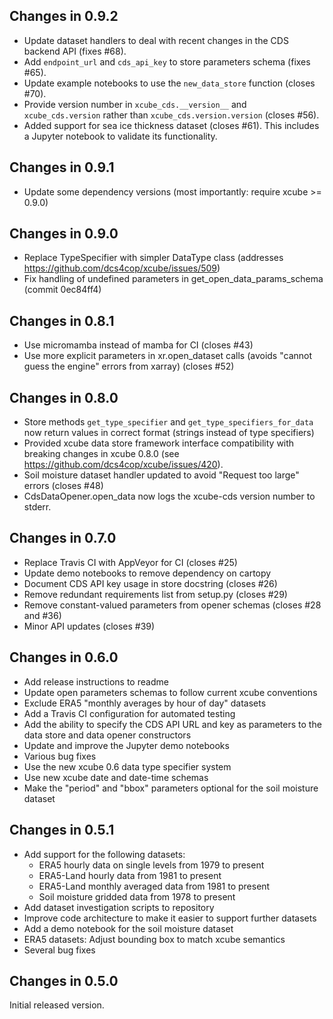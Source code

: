## Changes in 0.9.2

 - Update dataset handlers to deal with recent changes in the CDS
   backend API (fixes #68).
 - Add `endpoint_url` and `cds_api_key` to store parameters schema
   (fixes #65).
 - Update example notebooks to use the `new_data_store` function
   (closes #70).
 - Provide version number in `xcube_cds.__version__` and `xcube_cds.version`
   rather than `xcube_cds.version.version` (closes #56).
 - Added support for sea ice thickness dataset (closes #61). This includes a
   Jupyter notebook to validate its functionality.

## Changes in 0.9.1

 - Update some dependency versions (most importantly:
   require xcube >= 0.9.0)

## Changes in 0.9.0

 - Replace TypeSpecifier with simpler DataType class
   (addresses https://github.com/dcs4cop/xcube/issues/509)
 - Fix handling of undefined parameters in
   get_open_data_params_schema (commit 0ec84ff4)

## Changes in 0.8.1

 - Use micromamba instead of mamba for CI (closes #43)
 - Use more explicit parameters in xr.open_dataset calls (avoids "cannot
   guess the engine" errors from xarray) (closes #52)

## Changes in 0.8.0

 - Store methods `get_type_specifier` and `get_type_specifiers_for_data` now
   return values in correct format (strings instead of type specifiers)
 - Provided xcube data store framework interface compatibility with
   breaking changes in xcube 0.8.0 (see
   https://github.com/dcs4cop/xcube/issues/420).
 - Soil moisture dataset handler updated to avoid "Request too large" errors
   (closes #48)
 - CdsDataOpener.open_data now logs the xcube-cds version number to stderr.

## Changes in 0.7.0

 - Replace Travis CI with AppVeyor for CI (closes #25)
 - Update demo notebooks to remove dependency on cartopy
 - Document CDS API key usage in store docstring (closes #26)
 - Remove redundant requirements list from setup.py (closes #29)
 - Remove constant-valued parameters from opener schemas (closes #28 and #36)
 - Minor API updates (closes #39)

## Changes in 0.6.0

 - Add release instructions to readme
 - Update open parameters schemas to follow current xcube conventions
 - Exclude ERA5 "monthly averages by hour of day" datasets
 - Add a Travis CI configuration for automated testing
 - Add the ability to specify the CDS API URL and key as parameters to the
   data store and data opener constructors
 - Update and improve the Jupyter demo notebooks
 - Various bug fixes
 - Use the new xcube 0.6 data type specifier system
 - Use new xcube date and date-time schemas
 - Make the "period" and "bbox" parameters optional for the soil moisture
   dataset

## Changes in 0.5.1

 - Add support for the following datasets:
   - ERA5 hourly data on single levels from 1979 to present
   - ERA5-Land hourly data from 1981 to present
   - ERA5-Land monthly averaged data from 1981 to present
   - Soil moisture gridded data from 1978 to present
 - Add dataset investigation scripts to repository
 - Improve code architecture to make it easier to support further datasets 
 - Add a demo notebook for the soil moisture dataset
 - ERA5 datasets: Adjust bounding box to match xcube semantics
 - Several bug fixes

## Changes in 0.5.0

Initial released version.

